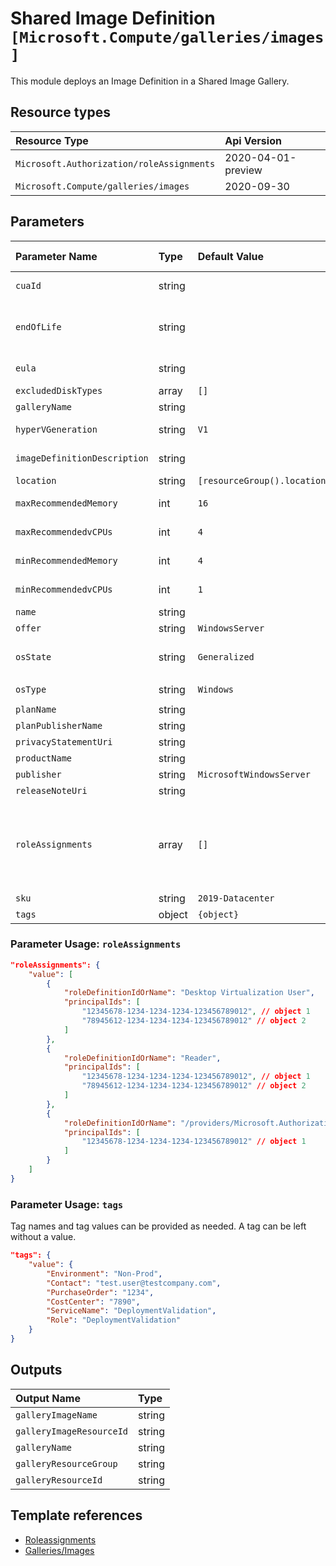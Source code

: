 # Shared Image Definition  `[Microsoft.Compute/galleries/images]`

This module deploys an Image Definition in a Shared Image Gallery.

## Resource types

| Resource Type | Api Version |
| :-- | :-- |
| `Microsoft.Authorization/roleAssignments` | 2020-04-01-preview |
| `Microsoft.Compute/galleries/images` | 2020-09-30 |

## Parameters

| Parameter Name | Type | Default Value | Possible Values | Description |
| :-- | :-- | :-- | :-- | :-- |
| `cuaId` | string |  |  | Optional. Customer Usage Attribution id (GUID). This GUID must be previously registered |
| `endOfLife` | string |  |  | Optional. The end of life date of the gallery Image Definition. This property can be used for decommissioning purposes. This property is updatable. Allowed format: 2020-01-10T23:00:00.000Z |
| `eula` | string |  |  | Optional. The Eula agreement for the gallery Image Definition. Has to be a valid URL. |
| `excludedDiskTypes` | array | `[]` |  | Optional. List of the excluded disk types. E.g. Standard_LRS |
| `galleryName` | string |  |  | Required. Name of the Azure Shared Image Gallery |
| `hyperVGeneration` | string | `V1` | `[V1, V2]` | Optional. The hypervisor generation of the Virtual Machine. Applicable to OS disks only. - V1 or V2 |
| `imageDefinitionDescription` | string |  |  | Optional. The description of this gallery Image Definition resource. This property is updatable. |
| `location` | string | `[resourceGroup().location]` |  | Optional. Location for all resources. |
| `maxRecommendedMemory` | int | `16` |  | Optional. The maximum amount of RAM in GB recommended for this image. |
| `maxRecommendedvCPUs` | int | `4` |  | Optional. The maximum number of the CPU cores recommended for this image. |
| `minRecommendedMemory` | int | `4` |  | Optional. The minimum amount of RAM in GB recommended for this image. |
| `minRecommendedvCPUs` | int | `1` |  | Optional. The minimum number of the CPU cores recommended for this image. |
| `name` | string |  |  | Required. Name of the image definition. |
| `offer` | string | `WindowsServer` |  | Optional. The name of the gallery Image Definition offer. |
| `osState` | string | `Generalized` | `[Generalized, Specialized]` | Optional. This property allows the user to specify whether the virtual machines created under this image are 'Generalized' or 'Specialized'. |
| `osType` | string | `Windows` | `[Windows, Linux]` | Optional. OS type of the image to be created. |
| `planName` | string |  |  | Optional. The plan ID. |
| `planPublisherName` | string |  |  | Optional. The publisher ID. |
| `privacyStatementUri` | string |  |  | Optional. The privacy statement uri. Has to be a valid URL. |
| `productName` | string |  |  | Optional. The product ID. |
| `publisher` | string | `MicrosoftWindowsServer` |  | Optional. The name of the gallery Image Definition publisher. |
| `releaseNoteUri` | string |  |  | Optional. The release note uri. Has to be a valid URL. |
| `roleAssignments` | array | `[]` |  | Optional. Array of role assignment objects that contain the 'roleDefinitionIdOrName' and 'principalId' to define RBAC role assignments on this resource. In the roleDefinitionIdOrName attribute, you can provide either the display name of the role definition, or its fully qualified ID in the following format: '/providers/Microsoft.Authorization/roleDefinitions/c2f4ef07-c644-48eb-af81-4b1b4947fb11' |
| `sku` | string | `2019-Datacenter` |  | Optional. The name of the gallery Image Definition SKU. |
| `tags` | object | `{object}` |  | Optional. Tags for all resources. |

### Parameter Usage: `roleAssignments`

```json
"roleAssignments": {
    "value": [
        {
            "roleDefinitionIdOrName": "Desktop Virtualization User",
            "principalIds": [
                "12345678-1234-1234-1234-123456789012", // object 1
                "78945612-1234-1234-1234-123456789012" // object 2
            ]
        },
        {
            "roleDefinitionIdOrName": "Reader",
            "principalIds": [
                "12345678-1234-1234-1234-123456789012", // object 1
                "78945612-1234-1234-1234-123456789012" // object 2
            ]
        },
        {
            "roleDefinitionIdOrName": "/providers/Microsoft.Authorization/roleDefinitions/c2f4ef07-c644-48eb-af81-4b1b4947fb11",
            "principalIds": [
                "12345678-1234-1234-1234-123456789012" // object 1
            ]
        }
    ]
}
```

### Parameter Usage: `tags`

Tag names and tag values can be provided as needed. A tag can be left without a value.

```json
"tags": {
    "value": {
        "Environment": "Non-Prod",
        "Contact": "test.user@testcompany.com",
        "PurchaseOrder": "1234",
        "CostCenter": "7890",
        "ServiceName": "DeploymentValidation",
        "Role": "DeploymentValidation"
    }
}
```

## Outputs

| Output Name | Type |
| :-- | :-- |
| `galleryImageName` | string |
| `galleryImageResourceId` | string |
| `galleryName` | string |
| `galleryResourceGroup` | string |
| `galleryResourceId` | string |

## Template references

- [Roleassignments](https://docs.microsoft.com/en-us/azure/templates/Microsoft.Authorization/2020-04-01-preview/roleAssignments)
- [Galleries/Images](https://docs.microsoft.com/en-us/azure/templates/Microsoft.Compute/2020-09-30/galleries/images)

